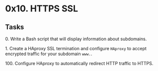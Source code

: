 <h1 class="gap">0x10. HTTPS SSL</h1>
<h2 class="gap">Tasks</h2>
<p>0. Write a Bash script that will display information about subdomains.</p>
<p>1. Create a HAproxy SSL termination and configure <code>HAproxy</code> to accept encrypted traffic for your subdomain <code>www.</code>.</p>
<p>100. Configure HAproxy to automatically redirect HTTP traffic to HTTPS.</p>
